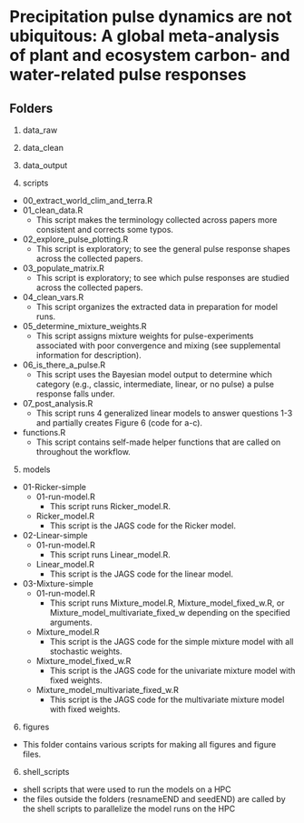 # Precipitation pulse dynamics are not ubiquitous: A global meta-analysis of plant and ecosystem carbon- and water-related pulse responses

## Folders

1. data_raw

2. data_clean

3. data_output

4. scripts
- 00_extract_world_clim_and_terra.R
- 01_clean_data.R
  - This script makes the terminology collected across papers more consistent and corrects some typos.
- 02_explore_pulse_plotting.R
  - This script is exploratory; to see the general pulse response shapes across the collected papers.
- 03_populate_matrix.R
  - This script is exploratory; to see which pulse responses are studied across the collected papers.
- 04_clean_vars.R
  - This script organizes the extracted data in preparation for model runs.
- 05_determine_mixture_weights.R
  - This script assigns mixture weights for pulse-experiments associated with poor convergence and mixing (see supplemental information for description).
- 06_is_there_a_pulse.R
  - This script uses the Bayesian model output to determine which category (e.g., classic, intermediate, linear, or no pulse) a pulse response falls under.
- 07_post_analysis.R
  - This script runs 4 generalized linear models to answer questions 1-3 and partially creates Figure 6 (code for a-c).
- functions.R
  - This script contains self-made helper functions that are called on throughout the workflow.

5. models
- 01-Ricker-simple
    - 01-run-model.R
      - This script runs Ricker_model.R.
    - Ricker_model.R
      - This script is the JAGS code for the Ricker model.
- 02-Linear-simple
    - 01-run-model.R
      - This script runs Linear_model.R.
    - Linear_model.R
      - This script is the JAGS code for the linear model.
- 03-Mixture-simple
    - 01-run-model.R
      - This script runs Mixture_model.R, Mixture_model_fixed_w.R, or Mixture_model_multivariate_fixed_w depending on the specified arguments.
    - Mixture_model.R
      - This script is the JAGS code for the simple mixture model with all stochastic weights.
    - Mixture_model_fixed_w.R
      - This script is the JAGS code for the univariate mixture model with fixed weights.
    - Mixture_model_multivariate_fixed_w.R
      - This script is the JAGS code for the multivariate mixture model with fixed weights.


6. figures
- This folder contains various scripts for making all figures and figure files.

6. shell_scripts
- shell scripts that were used to run the models on a HPC
- the files outside the folders (resnameEND and seedEND) are called by the shell scripts to parallelize the model runs on the HPC
